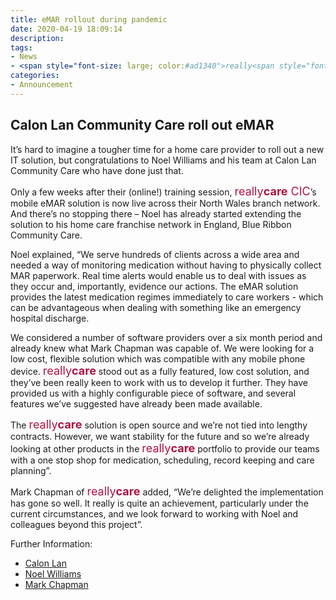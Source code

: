 ```yaml
---
title: eMAR rollout during pandemic
date: 2020-04-19 18:09:14
description:
tags:
- News
- <span style="font-size: large; color:#ad1340">really<span style="font-weight:bold">care</span></span> Users
categories:
- Announcement
---
```

## Calon Lan Community Care roll out eMAR
It’s hard to imagine a tougher time for a home care provider to roll out a new IT solution, but congratulations to Noel Williams and his team at Calon Lan Community Care who have done just that. 

Only a few weeks after their (online!) training session, <span style="font-size: large; color:#ad1340">really<span style="font-weight:bold">care</span> CIC</span>’s mobile eMAR solution is now live across their North Wales branch network. And there’s no stopping there – Noel has already started extending the solution to his home care franchise network in England, Blue Ribbon Community Care.

Noel explained, “We serve hundreds of clients across a wide area and needed a way of monitoring medication without having to physically collect MAR paperwork. Real time alerts would enable us to deal with issues as they occur and, importantly, evidence our actions. The eMAR solution provides the latest medication regimes immediately to care workers - which can be advantageous when dealing with something like an emergency hospital discharge.

We considered a number of software providers over a six month period and already knew what Mark Chapman was capable of.  We were looking for a low cost, flexible solution which was compatible with any mobile phone device. <span style="font-size: large; color:#ad1340">really<span style="font-weight:bold">care</span></span> stood out as a fully featured, low cost solution, and they’ve been really keen to work with us to develop it further. They have provided us with a highly configurable piece of software, and several features we’ve suggested have already been made available. 

The <span style="font-size: large; color:#ad1340">really<span style="font-weight:bold">care</span></span> solution is open source and we’re not tied into lengthy contracts. However, we want stability for the future and so we’re already looking at other products in the <span style="font-size: large; color:#ad1340">really<span style="font-weight:bold">care</span></span> portfolio to provide our teams with a one stop shop for medication, scheduling, record keeping and care planning”.

Mark Chapman of <span style="font-size: large; color:#ad1340">really<span style="font-weight:bold">care</span></span> added, “We’re delighted the implementation has gone so well. It really is quite an achievement, particularly under the current circumstances, and we look forward to working with Noel and colleagues beyond this project”.

Further Information:
- [Calon Lan](https://www.linkedin.com/company/calon-lan-community-care-ltd)
- [Noel Williams](https://www.linkedin.com/in/noel-williams-77195415b/)
- [Mark Chapman](https://www.linkedin.com/in/markchapmanuk/)

